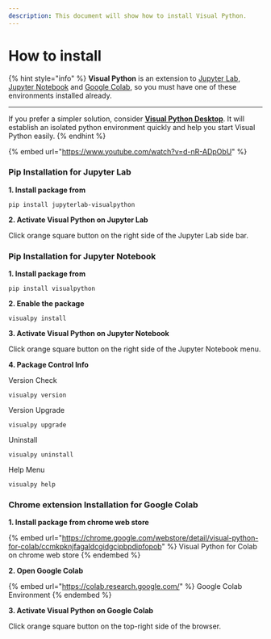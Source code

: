 ```yaml
---
description: This document will show how to install Visual Python.
---
```


# How to install



{% hint style="info" %}
**Visual Python** is an extension to [Jupyter Lab](https://jupyter.org/), [Jupyter Notebook](https://jupyter.org/) and [Google Colab](https://colab.research.google.com/), so you must have one of these environments installed already.&#x20;

***

If you prefer a simpler solution, consider [**Visual Python Desktop**](https://visualpython.ai/visualpython-desktop). It will establish an isolated python environment quickly and help you start Visual Python easily.
{% endhint %}

{% embed url="https://www.youtube.com/watch?v=d-nR-ADpObU" %}

### Pip Installation for Jupyter Lab

**1. Install package from**

```
pip install jupyterlab-visualpython
```

**2. Activate Visual Python on Jupyter Lab**

Click orange square button on the right side of the Jupyter Lab side bar.



### Pip Installation for Jupyter Notebook

**1. Install package from**

```
pip install visualpython
```

**2. Enable the package**

```
visualpy install
```

**3. Activate Visual Python on Jupyter Notebook**

Click orange square button on the right side of the Jupyter Notebook menu.

**4. Package Control Info**

Version Check

```
visualpy version
```

Version Upgrade

```
visualpy upgrade
```

&#x20;Uninstall

```
visualpy uninstall
```

Help Menu

```
visualpy help
```



### Chrome extension Installation for Google Colab

**1. Install package from chrome web store**

{% embed url="https://chrome.google.com/webstore/detail/visual-python-for-colab/ccmkpknjfagaldcgidgcipbpdipfopob" %}
Visual Python for Colab on chrome web store
{% endembed %}

**2. Open Google Colab**

{% embed url="https://colab.research.google.com/" %}
Google Colab Environment
{% endembed %}

**3. Activate Visual Python on Google Colab**

Click orange square button on the top-right side of the browser.

